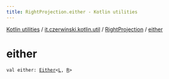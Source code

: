 ```yaml
---
title: RightProjection.either - Kotlin utilities
---
```


[Kotlin utilities](../../index.html) / [it.czerwinski.kotlin.util](../index.html) / [RightProjection](index.html) / [either](./either.html)

# either

`val either: `[`Either`](../-either/index.html)`<`[`L`](index.html#L)`, `[`R`](index.html#R)`>`